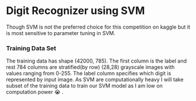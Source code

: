 # Digit Recognizer using SVM

Though SVM is not the preferred choice for this competition on kaggle but it is most sensitive to parameter tuning in SVM.

### Training Data Set

The training data has shape (42000, 785). The first column is the label and rest 784 columns are stratified(by row) (28,28) grayscale images with
values ranging from 0-255. The label column specifies which digit is represented by input image. As SVM are computationally heavy I will take subset of the training data to train our SVM model as I am low on computation power :sob:
.
